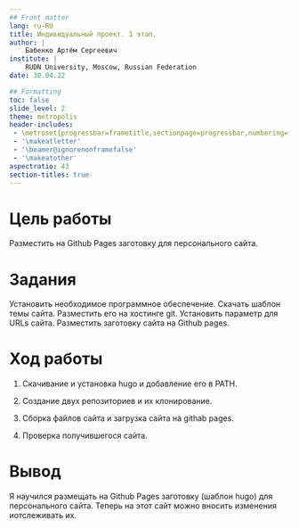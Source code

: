 ```yaml
---
## Front matter
lang: ru-RU
title: Индивидуальный проект. 1 этап.
author: |
	Бабенко Артём Сергеевич
institute: |
	RUDN University, Moscow, Russian Federation
date: 30.04.22

## Formatting
toc: false
slide_level: 2
theme: metropolis
header-includes: 
 - \metroset{progressbar=frametitle,sectionpage=progressbar,numbering=fraction}
 - '\makeatletter'
 - '\beamer@ignorenonframefalse'
 - '\makeatother'
aspectratio: 43
section-titles: true
---
```


# Цель работы

Разместить на Github Pages заготовку для персонального сайта.

# Задания

Установить необходимое программное обеспечение.
Скачать шаблон темы сайта.
Разместить его на хостинге git.
Установить параметр для URLs сайта.
Разместить заготовку сайта на Github pages.

# Ход работы

1. Скачивание и установка hugo и добавление его в PATH.

2. Создание двух репозиториев и их клонирование.

3. Сборка файлов сайта и загрузка сайта на githab pages.

4. Проверка получившегося сайта. 

# Вывод

Я научился размещать на Github Pages заготовку (шаблон hugo) для персонального сайта. Теперь на этот сайт можно вносить изменения иотслеживать их.